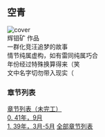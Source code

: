## 空青
![cover](https://cdn.jsdelivr.net/gh/DreamSkyWork/the-Empty-Green@main/pics/%E7%A9%BA%E9%9D%92-%E5%B0%81%E9%9D%A2.png)  
辉钼矿 作品  
一群化竞汪追梦的故事  
情节纯属虚构，如有雷同纯属巧合  
年份经过特殊换算得来（笑  
文中名字切勿带入现实（  

### 章节列表  
[章节列表（未完工）](https://github.com/DreamSkyWork/the-Empty-Green/tree/main)  
[0. 41年，9月](https://github.com/DreamSkyWork/the-Empty-Green/blob/main/Chapter%200.md)  
[1. 39年，3月-5月](https://github.com/DreamSkyWork/the-Empty-Green/blob/main/Chapter%200.md)
<a href="https://github.com/DreamSkyWork/the-Empty-Green/tree/main" target="_blank">全部章节列表</a>
